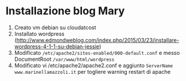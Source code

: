 Installazione blog Mary
===

1. Creato vm debian su cloudatcost
2. Installato wordpress (http://www.edmondweblog.com/index.php/2015/03/23/installare-wordpress-4-1-1-su-debian-jessie)
3. Modificato ```/etc/apache2/sites-enabled/000-default.conf``` e messo DocumentRoot ```/var/www/html/wordpress```
4. Modificato vi /etc/apache2/apache2.conf  e aggiunto ```ServerName www.marinellamazzoli.it``` per togliere warning restart di apache
